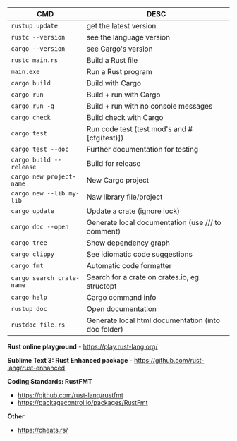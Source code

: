 CMD | DESC
--- | ----
`rustup update` | get the latest version
`rustc --version` | see the language version
`cargo --version` | see Cargo's version
`rustc main.rs` | Build a Rust file
`main.exe` | Run a Rust program
`cargo build`| Build with Cargo
`cargo run` | Build + run with Cargo
`cargo run -q` | Build + run with no console messages
`cargo check` | Build check with Cargo
`cargo test` | Run code test (test mod's and #[cfg(test)])
`cargo test --doc` | Further documentation for testing
`cargo build --release` | Build for release
`cargo new project-name` | New Cargo project
`cargo new --lib my-lib` | Naw library file/project
`cargo update` | Update a crate (ignore lock)
`cargo doc --open` | Generate local documentation (use /// to comment)
`cargo tree` | Show dependency graph
`cargo clippy` | See idiomatic code suggestions
`cargo fmt` | Automatic code formatter
`cargo search crate-name` | Search for a crate on crates.io, eg. structopt
`cargo help` | Cargo command info
`rustup doc` | Open documentation
`rustdoc file.rs` | Generate local html documentation (into doc folder)

**Rust online playground** - https://play.rust-lang.org/

**Sublime Text 3: Rust Enhanced package** - https://github.com/rust-lang/rust-enhanced

**Coding Standards: RustFMT**

- https://github.com/rust-lang/rustfmt
- https://packagecontrol.io/packages/RustFmt

**Other**

- https://cheats.rs/
